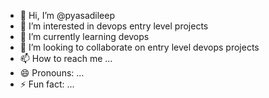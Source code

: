 - 👋 Hi, I’m @pyasadileep
- 👀 I’m interested in devops entry level projects
- 🌱 I’m currently learning devops
- 💞️ I’m looking to collaborate on entry level devops projects
- 📫 How to reach me ...
- 😄 Pronouns: ...
- ⚡ Fun fact: ...

<!---
pyasadileep/pyasadileep is a ✨ special ✨ repository because its `README.md` (this file) appears on your GitHub profile.
You can click the Preview link to take a look at your changes.
--->
